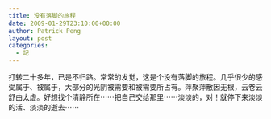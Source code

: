 ```yaml
---
title: 没有落脚的旅程
date: 2009-01-29T23:10:00+00:00
author: Patrick Peng
layout: post
categories:
  - 記
---
```

打转二十多年，已是不归路。常常的发觉，这是个没有落脚的旅程。几乎很少的感受属于、被属于，大部分的光阴被需要和被需要所占有。萍聚萍散因无根，云卷云舒由太虚。好想找个清静所在⋯⋯把自己交给那里⋯⋯淡淡的，对！就停下来淡淡的活、淡淡的逝去⋯⋯ 